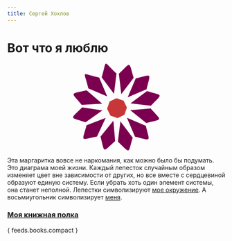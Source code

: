 ```yaml
---
title: Сергей Хохлов
---
```

# Вот что я люблю

<div style="text-align:center">
<svg
    xmlns="http://www.w3.org/2000/svg"
    xmlns:xlink="http://www.w3.org/1999/xlink"
    id="Bellis"
    width="200"
    height="200">
    <g>
    <a xlink:href="/around-me">
    <path
        fill="#7b0050"
        d="M 35.23236,56.946347 78.829446,75.553465 60.328837,31.922981 60.168219,32.083131 C 16.870057,22.693081 25.318463,13.753092 35.23236,56.946347 Z"
        class="c-home__imagelink c-home__imagelink_around"/>
    <path
        fill="#7b0050"
        d="m 144.8432,34.050558 -18.66148,43.470078 43.75796,-18.446712 -0.16061,-0.16015 c 9.78749,-39.988211 13.03705,-33.527922 -24.93561,-24.86296 z"
        class="c-home__imagelink c-home__imagelink_around"/>
    <path
        fill="#7b0050"
        d="m 170.80321,63.152604 -38.12734,28.23149 47.13634,5.614216 c 28.36407,-29.678841 28.1473,-22.504449 -9.009,-33.845706 z"
        class="c-home__imagelink c-home__imagelink_around"/>
    <path
        fill="#7b0050"
        d="m 179.39142,103.19902 -47.30413,3.97053 36.94958,29.69573 c 39.95023,-10.2218 35.81868,-4.28826 10.35455,-33.66626 z"
        class="c-home__imagelink c-home__imagelink_around"/>
    <path
        fill="#7b0050"
        d="m 168.12106,143.3421 -43.59709,-18.60712 18.50061,43.63048 0.16062,-0.16015 c 40.10515,9.75901 33.62578,12.99891 24.93586,-24.86321 z"
        class="c-home__imagelink c-home__imagelink_around"/>
    <path
        fill="#7b0050"
        d="m 55.24584,167.87803 20.171633,-42.79421 -44.376966,16.91276 0.154903,0.1658 c -11.181179,39.62331 -14.202636,33.05384 24.050172,25.71555 z"
        class="c-home__imagelink c-home__imagelink_around"/>
    <path
        fill="#7b0050"
        d="m 29.039357,135.09619 38.739814,-27.27506 -46.96558,-7.15083 0.05302,0.22021 c -29.3514979,28.9459 -28.7242919,21.74553 8.173046,34.20522 z"
        class="c-home__imagelink c-home__imagelink_around"/>
    <path
        fill="#7b0050"
        d="M 20.005232,94.947626 67.354245,92.286218 31.325628,61.406512 31.253868,61.621071 C -9.0214504,70.659973 -4.6627867,64.885145 20.006007,94.947164 Z"
        class="c-home__imagelink c-home__imagelink_around"/>
    <path
        fill="#7b0050"
        d="m 105.81583,23.317664 5.63722,46.949789 28.64521,-37.79057 -0.21941,-0.05852 C 128.30254,-7.0920135 134.35634,-3.1172251 105.81619,23.317818 Z"
        class="c-home__imagelink c-home__imagelink_around"/>
    <path
        fill="#7b0050"
        d="m 66.098077,31.616028 28.425446,37.849291 5.856987,-47.00851 -0.21941,0.05852 C 67.372535,-7.2026809 79.172107,-10.733003 66.098077,31.615925 Z"
        class="c-home__imagelink c-home__imagelink_around"/>
    <path
        fill="#7b0050"
        d="m 137.79233,170.73167 -28.42544,-37.84924 -5.85699,47.00846 0.2194,-0.0585 c 29.83831,28.44569 22.60233,28.02129 34.06303,-9.1006 z"
        class="c-home__imagelink c-home__imagelink_around"/>
    <path
        fill="#7b0050"
        d="m 97.203503,178.59383 -3.990479,-47.11727 -29.950478,36.77074 0.217245,0.0662 c 10.186339,39.88904 4.275359,35.70606 33.723393,10.28021 z"
        class="c-home__imagelink c-home__imagelink_around"/>
    <title>Вокруг меня</title>
    </a>
    </g>
    <g
        id="center">
        <a xlink:href="/who-i-am">
        <path
            fill="#c83737"
            class="c-home__imagelink c-home__imagelink_whoiam"
            d="m 84.347739,87.36799 15.744021,-7.704855 16.58086,5.68455 7.70486,15.744025 -5.68455,16.58086 -15.74403,7.70485 -16.580856,-5.68455 -7.704855,-15.74402 z">
            <title>Я</title>
        </path>
        </a>
    </g>
</svg>
</div>

Эта маргаритка вовсе не наркомания, как можно было бы подумать. Это диаграма моей жизни. Каждый лепесток случайным образом изменяет цвет вне зависимости от других, но все вместе с сердцевиной образуют единую систему. Если убрать хоть один элемент системы, она станет неполной. Лепестки символизируют [мое окружение](/around-me). А восьмиугольник символизирует [меня](/who-i-am).

<h3 class=""><a class="link link_home" href="/bookshelf">Моя книжная полка</a></h3>
{ feeds.books.compact }

<style>
.c-home__imagelink {
    cursor: pointer
}
</style>
<script src="https://cdnjs.cloudflare.com/ajax/libs/d3/3.5.6/d3.min.js"></script>
<script>
    var svg = d3.select('#Bellis').selectAll('path');
    var dataset = [
        [138, 0, 40],
        [138, 0, 40],
        [138, 0, 40],
        [138, 0, 40],
        [138, 0, 40],
        [138, 0, 40],
        [138, 0, 40],
        [138, 0, 40],
        [138, 0, 40],
        [138, 0, 40],
        [138, 0, 40],
        [138, 0, 40]
    ];

    setInterval(function () {
        var numValues = dataset.length;
        dataset = [];
        for (var i = 0; i < numValues; i++) {
            var newNumber = [];
            for (var j = 0; j < 3; j++) {
                newNumber.push(Math.floor(Math.random() * 255));
            }
            dataset.push(newNumber);
        }
        svg
            .data(dataset)
            .transition()
            .ease('sine')
            .duration(500)
            .attr('fill', function (d) {
                return 'rgb(' + d[1] + ', ' + d[2] + ', ' + d[3] + ')';
            });
    }, 500);
</script>

